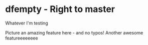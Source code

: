 # dfempty - Right to master

Whatever I'm testing

Picture an amazing feature here - and no typos!
Another awesome featureeeeeeee

